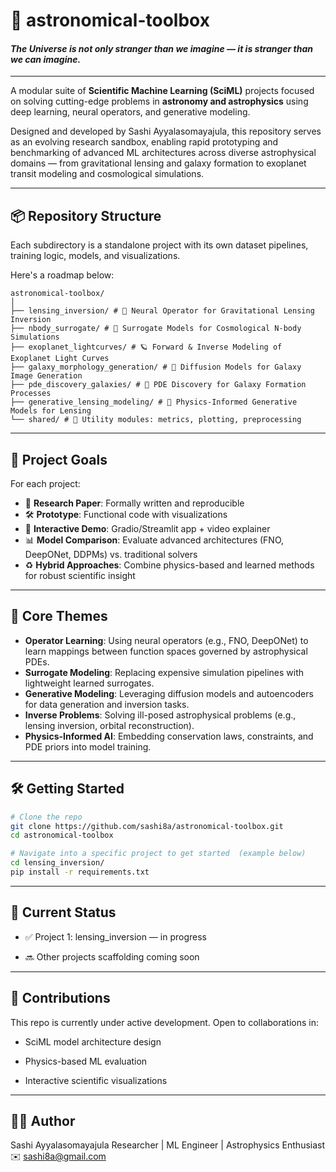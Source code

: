 # 🌌 astronomical-toolbox 
#### *The Universe is not only stranger than we imagine — it is stranger than we can imagine.*
---
A modular suite of **Scientific Machine Learning (SciML)** projects focused on solving cutting-edge problems in **astronomy and astrophysics** using deep learning, neural operators, and generative modeling.

Designed and developed by Sashi Ayyalasomayajula, this repository serves as an evolving research sandbox, enabling rapid prototyping and benchmarking of advanced ML architectures across diverse astrophysical domains — from gravitational lensing and galaxy formation to exoplanet transit modeling and cosmological simulations.

---

## 📦 Repository Structure

Each subdirectory is a standalone project with its own dataset pipelines, training logic, models, and visualizations.

Here's a roadmap below: 
```
astronomical-toolbox/
│
├── lensing_inversion/ # 🔭 Neural Operator for Gravitational Lensing Inversion
├── nbody_surrogate/ # 🌌 Surrogate Models for Cosmological N-body Simulations
├── exoplanet_lightcurves/ # 🪐 Forward & Inverse Modeling of Exoplanet Light Curves
├── galaxy_morphology_generation/ # 🌠 Diffusion Models for Galaxy Image Generation
├── pde_discovery_galaxies/ # 🧠 PDE Discovery for Galaxy Formation Processes
├── generative_lensing_modeling/ # 🔁 Physics-Informed Generative Models for Lensing
└── shared/ # 🧰 Utility modules: metrics, plotting, preprocessing
```
---

## 🚀 Project Goals

For each project:
- 📄 **Research Paper**: Formally written and reproducible
- 🛠️ **Prototype**: Functional code with visualizations
- 🎥 **Interactive Demo**: Gradio/Streamlit app + video explainer
- 📊 **Model Comparison**: Evaluate advanced architectures (FNO, DeepONet, DDPMs) vs. traditional solvers
- ♻️ **Hybrid Approaches**: Combine physics-based and learned methods for robust scientific insight

---

## 🧠 Core Themes

- **Operator Learning**: Using neural operators (e.g., FNO, DeepONet) to learn mappings between function spaces governed by astrophysical PDEs.
- **Surrogate Modeling**: Replacing expensive simulation pipelines with lightweight learned surrogates.
- **Generative Modeling**: Leveraging diffusion models and autoencoders for data generation and inversion tasks.
- **Inverse Problems**: Solving ill-posed astrophysical problems (e.g., lensing inversion, orbital reconstruction).
- **Physics-Informed AI**: Embedding conservation laws, constraints, and PDE priors into model training.

---

## 🛠️ Getting Started

```bash
# Clone the repo
git clone https://github.com/sashi8a/astronomical-toolbox.git
cd astronomical-toolbox

# Navigate into a specific project to get started  (example below)
cd lensing_inversion/
pip install -r requirements.txt
```
---

## 🔭 Current Status
- ✅ Project 1: lensing_inversion — in progress

- 🔜 Other projects scaffolding coming soon

---
## 🤝 Contributions
This repo is currently under active development. Open to collaborations in:

- SciML model architecture design

- Physics-based ML evaluation

- Interactive scientific visualizations

---

## 🧑‍🚀 Author
Sashi Ayyalasomayajula Researcher | ML Engineer | Astrophysics Enthusiast
✉️ sashi8a@gmail.com
